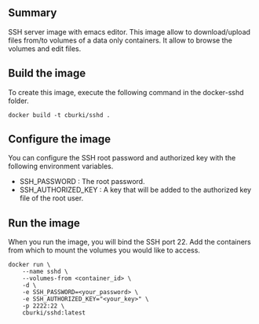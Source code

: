 Summary
-------

SSH server image with emacs editor. This image allow to download/upload files from/to volumes of a data only containers. It allow to browse the volumes and edit files.


Build the image
---------------

To create this image, execute the following command in the docker-sshd folder.

    docker build -t cburki/sshd .


Configure the image
-------------------

You can configure the SSH root password and authorized key with the following environment variables.

 - SSH_PASSWORD : The root password.
 - SSH_AUTHORIZED_KEY : A key that will be added to the authorized key file of the root user.


Run the image
-------------

When you run the image, you will bind the SSH port 22. Add the containers from which to mount the volumes you would like to access.

    docker run \
        --name sshd \
        --volumes-from <container_id> \
        -d \
        -e SSH_PASSWORD=<your_password> \
        -e SSH_AUTHORIZED_KEY="<your_key>" \
        -p 2222:22 \
        cburki/sshd:latest
